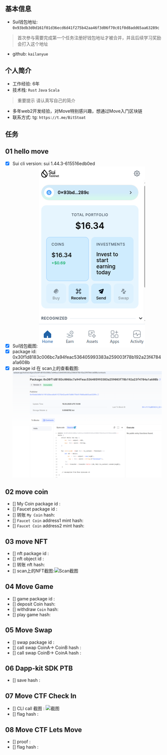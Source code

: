 ## 基本信息
- Sui钱包地址: `0x93bdb3d0d161f01d36ecd6d41f275b42aa46f3d06f70c01f0d8add65aa63289c`
> 首次参与需要完成第一个任务注册好钱包地址才被合并，并且后续学习奖励会打入这个地址
- github: `kailanyue`

## 个人简介
- 工作经验: 6年
- 技术栈: `Rust` `Java` `Scala`
> 重要提示 请认真写自己的简介
- 多年web2开发经验，对Move特别感兴趣，想通过Move入门区块链
- 联系方式: tg: `https://t.me/BitStoat` 

## 任务

##   01 hello move  
- [x] Sui cli version: sui 1.44.3-615516edb0ed
- [x] Sui钱包截图: ![Sui钱包截图](./images/sui-wallet.png)
- [x] package id: 0x30f1d8183c006bc7a94feac536405993383a259003f78b192a23f4784a1a608b
- [x] package id 在 scan上的查看截图:![Scan截图](./images/task1.png)

##   02 move coin
- [] My Coin package id : 
- [] Faucet package id : 
- [] 转账 `My Coin` hash:
- [] `Faucet Coin` address1 mint hash:
- [] `Faucet Coin` address2 mint hash:

##   03 move NFT
- [] nft package id :
- [] nft object id : 
- [] 转账 nft  hash:
- [] scan上的NFT截图:![Scan截图](./images/你的图片地址)

##   04 Move Game
- [] game package id :
- [] deposit Coin hash:
- [] withdraw `Coin` hash:
- [] play game hash:

##   05 Move Swap
- [] swap package id :
- [] call swap CoinA-> CoinB  hash :
- [] call swap CoinB-> CoinA  hash :

##   06 Dapp-kit SDK PTB
- [] save hash :

##   07 Move CTF Check In
- [] CLI call 截图 : ![截图](./images/你的图片地址)
- [] flag hash :

##   08 Move CTF Lets Move
- [] proof : 
- [] flag hash :

